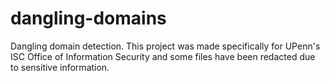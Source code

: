 # dangling-domains
Dangling domain detection. This project was made specifically for UPenn's ISC Office of Information Security and some files have been redacted due to sensitive information.

